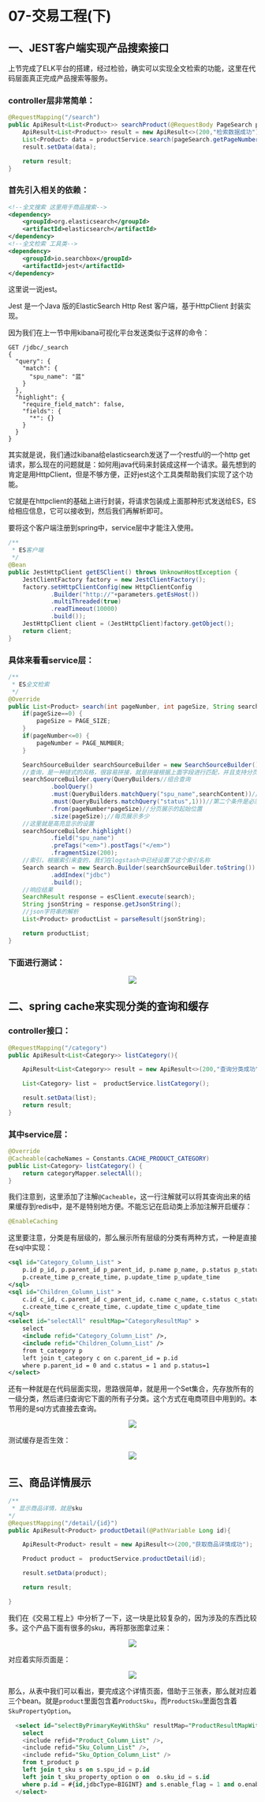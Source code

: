 # 07-交易工程(下)

## 一、JEST客户端实现产品搜索接口

上节完成了ELK平台的搭建，经过检验，确实可以实现全文检索的功能，这里在代码层面真正完成产品搜索等服务。

### controller层非常简单：


```java
@RequestMapping("/search")
public ApiResult<List<Product>> searchProduct(@RequestBody PageSearch pageSearch) throws IOException {
    ApiResult<List<Product>> result = new ApiResult<>(200,"检索数据成功");
    List<Product> data = productService.search(pageSearch.getPageNumber(),pageSearch.getPageSize(),pageSearch.getSearchContent());
    result.setData(data);

    return result;
}
```

### 首先引入相关的依赖：

```xml
<!--全文搜索 这里用于商品搜索-->
<dependency>
    <groupId>org.elasticsearch</groupId>
    <artifactId>elasticsearch</artifactId>
</dependency>
<!--全文检索 工具类-->
<dependency>
    <groupId>io.searchbox</groupId>
    <artifactId>jest</artifactId>
</dependency>
```

这里说一说jest。

Jest 是一个Java 版的ElasticSearch Http Rest 客户端，基于HttpClient 封装实现。

因为我们在上一节中用kibana可视化平台发送类似于这样的命令：


```
GET /jdbc/_search
{
  "query": {
    "match": {
      "spu_name": "蓝"
    }
  },
  "highlight": {
    "require_field_match": false,
    "fields": {
      "*": {}
    }
  }
}
```

其实就是说，我们通过kibana给elasticsearch发送了一个restful的一个http get请求，那么现在的问题就是：如何用java代码来封装成这样一个请求。最先想到的肯定是用HttpClient，但是不够方便，正好jest这个工具类帮助我们实现了这个功能。

它就是在httpclient的基础上进行封装，将请求包装成上面那种形式发送给ES，ES给相应信息，它可以接收到，然后我们再解析即可。

要将这个客户端注册到spring中，service层中才能注入使用。


```java
/**
 * ES客户端
 */
@Bean
public JestHttpClient getESClient() throws UnknownHostException {
    JestClientFactory factory = new JestClientFactory();
    factory.setHttpClientConfig(new HttpClientConfig
            .Builder("http://"+parameters.getEsHost())
            .multiThreaded(true)
            .readTimeout(10000)
            .build());
    JestHttpClient client = (JestHttpClient)factory.getObject();
    return client;
}
```



### 具体来看看service层：


```java
/**
 * ES全文检索
 */
@Override
public List<Product> search(int pageNumber, int pageSize, String searchContent) throws IOException {
    if(pageSize==0) {
        pageSize = PAGE_SIZE;
    }
    if(pageNumber<=0) {
        pageNumber = PAGE_NUMBER;
    }

    SearchSourceBuilder searchSourceBuilder = new SearchSourceBuilder();
    //查询，是一种链式的风格，很容易拼接，就是拼接根据上面字段进行匹配，并且支持分页
    searchSourceBuilder.query(QueryBuilders//组合查询
            .boolQuery()
            .must(QueryBuilders.matchQuery("spu_name",searchContent))//must：必须匹配，相当于and；should：相当于or；must not：不匹配
            .must(QueryBuilders.matchQuery("status",1)))//第二个条件是必须是在架的商品
            .from(pageNumber*pageSize)//分页展示的起始位置
            .size(pageSize);//每页展示多少
    //这里就是高亮显示的设置
    searchSourceBuilder.highlight()
            .field("spu_name")
            .preTags("<em>").postTags("</em>")
            .fragmentSize(200);
    //索引，根据索引来查的，我们在logstash中已经设置了这个索引名称
    Search search = new Search.Builder(searchSourceBuilder.toString())
            .addIndex("jdbc")
            .build();
    //响应结果
    SearchResult response = esClient.execute(search);
    String jsonString = response.getJsonString();
    //json字符串的解析
    List<Product> productList = parseResult(jsonString);

    return productList;
}
```

### 下面进行测试：

<div align="center">
    <img src="../pic/mama/mama7-1.png" >
</div>

## 二、spring cache来实现分类的查询和缓存

### controller接口：

```java
@RequestMapping("/category")
public ApiResult<List<Category>> listCategory(){

    ApiResult<List<Category>> result = new ApiResult<>(200,"查询分类成功");

    List<Category> list =  productService.listCategory();

    result.setData(list);
    return result;
}
```
### 其中service层：

```java
@Override
@Cacheable(cacheNames = Constants.CACHE_PRODUCT_CATEGORY)
public List<Category> listCategory() {
    return categoryMapper.selectAll();
}
```
我们注意到，这里添加了注解`@Cacheable`，这一行注解就可以将其查询出来的结果缓存到redis中，是不是特别地方便。不能忘记在启动类上添加注解开启缓存：


```java
@EnableCaching
```


这里要注意，分类是有层级的，那么展示所有层级的分类有两种方式，一种是直接在sql中实现：


```xml
<sql id="Category_Column_List" >
    p.id p_id, p.parent_id p_parent_id, p.name p_name, p.status p_status, p.sort_order p_sort_order,
    p.create_time p_create_time, p.update_time p_update_time
</sql>
<sql id="Children_Column_List" >
    c.id c_id, c.parent_id c_parent_id, c.name c_name, c.status c_status, c.sort_order c_sort_order,
    c.create_time c_create_time, c.update_time c_update_time
</sql>
<select id="selectAll" resultMap="CategoryResultMap" >
    select 
    <include refid="Category_Column_List" />,
    <include refid="Children_Column_List" />
    from t_category p
    left join t_category c on c.parent_id = p.id
    where p.parent_id = 0 and c.status = 1 and p.status=1
</select>
```

还有一种就是在代码层面实现，思路很简单，就是用一个Set集合，先存放所有的一级分类，然后递归查询它下面的所有子分类。这个方式在电商项目中用到的。本节用的是sql方式直接去查询。

<div align="center">
    <img src="../pic/mama/mama7-2.png" >
</div>


测试缓存是否生效：

<div align="center">
    <img src="../pic/mama/mama7-3.png" >
</div>

## 三、商品详情展示


```java
/**
 * 显示商品详情，就是sku
*/
@RequestMapping("/detail/{id}")
public ApiResult<Product> productDetail(@PathVariable Long id){

    ApiResult<Product> result = new ApiResult<>(200,"获取商品详情成功");

    Product product =  productService.productDetail(id);

    result.setData(product);

    return result;

}
```
我们在《交易工程上》中分析了一下，这一块是比较复杂的，因为涉及的东西比较多。这个产品下面有很多的sku，再将那张图拿过来：

<div align="center">
    <img src="../pic/mama/mama5-9.png" >
</div>

对应着实际页面是：

<div align="center">
    <img src="../pic/mama/mama7-4.png" >
</div>

那么，从表中我们可以看出，要完成这个详情页面，借助于三张表，那么就对应着三个bean。就是`product`里面包含着`ProductSku`，而`ProductSku`里面包含着`SkuPropertyOption`。


```sql
  <select id="selectByPrimaryKeyWithSku" resultMap="ProductResultMapWithSku" parameterType="java.lang.Long" >
    select
    <include refid="Product_Column_List" />,
    <include refid="Sku_Column_List" />,
    <include refid="Sku_Option_Column_List" />
    from t_product p
    left join t_sku s on s.spu_id = p.id
    left join t_sku_property_option o on  o.sku_id = s.id
    where p.id = #{id,jdbcType=BIGINT} and s.enable_flag = 1 and o.enable_flag = 1
  </select>
```

